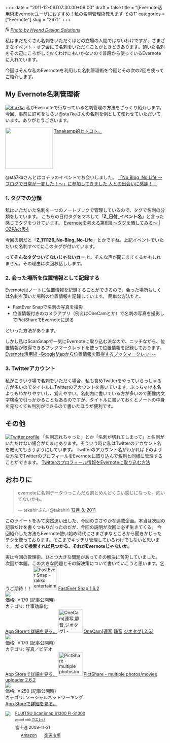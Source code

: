 +++
date = "2011-12-09T07:30:00+09:00"
draft = false
title = "[Evernote活用術]Evernoteユーザにおすすめ！私の名刺管理術教えます その1"
categories = ["Evernote"]
slug = "2971"
+++

<p><a rel="nofollow" target="_blank" href="http://www.flickr.com/photos/hyendesign/6473270429/" title=" by , on Flickr"><img src="http://farm8.staticflickr.com/7006/6473270429_298208dd33.jpg" alt="">
</a><br/><cite class="flickr_photographer"><img src="http://farm4.static.flickr.com/3329/favicons/72157601614001242_7730.png" width="16" height="16" alt="flickr.com" class="favicon"><a rel="nofollow" target="_blank" href="http://www.flickr.com/photos/hyendesign/">Photo by Hyend Design Solutions</a></cite></p>
私はまだたくさん名刺をいただくほどの立場の人間ではないわけですが、さまざまなイベント・オフ会にて名刺をいただくことがときどきあります。頂いた名刺をその辺にころがしておくわけにもいかないので普段から使っているEvernoteに入れています。

今回はそんな私のEvernoteを利用した名刺管理術を今回とその次の2回を使ってご紹介します。<!--more--><h2>My Evernote名刺管理術</h2>
<a href="https://knk-n.com/images/2011/12/sta7ka.jpg" title="Sta7ka"><img src="https://knk-n.com/images/2011/12/sta7ka.jpg" alt="Sta7ka" title="sta7ka.jpg" /></a>
私がEvernoteで行なっている名刺管理の方法をざっくり紹介します。
今回、事前に許可をもらい@sta7kaさんの名刺を例として使わせていただいています。ありがとうございます。
<table width="100%"><a href="http://blog.tanakamp.com/" target="_blank"><img class="alignleft" align="left" border="0" src="http://capture.heartrails.com/150x130/shadow?http://blog.tanakamp.com/" alt="" width="150" height="130" /></a><a href="http://blog.tanakamp.com/" target="_blank">Tanakamp的ヒトコト。</a><a href="http://b.hatena.ne.jp/entry/http://blog.tanakamp.com/" target="_blank"><img border="0" src="http://b.hatena.ne.jp/entry/image/http://blog.tanakamp.com/" alt="" /></a></table>

@sta7kaさんとはコチラのイベントでお会いしました。
<a href="http://knk-n.com/2011/11/27/noblognolife/" target="_blank">「No Blog, No Life 〜ブログで日常が一変した！〜」に参加してきました 人との出会いに感謝！！</a><a href="http://b.hatena.ne.jp/entry/http://knk-n.com/2011/11/27/noblognolife/" target="_blank"><img src="http://b.hatena.ne.jp/entry/image/http://knk-n.com/2011/11/27/noblognolife/" alt="" /></a>


<h3>1. タグでの分類</h3>
私はいただいた名刺を一つのノートブックで管理しているので、タグで名刺の分類をしています。
こちらの日付タグをマネして「<strong>Z_日付_イベント名</strong>」と言った感じでタグをつけています。
<a href="http://ozpa-h4.com/2010/11/18/evn06/" target="_blank">Evernoteを考える第6回 〜タグを晒してみる〜 | OZPAの表4</a><a href="http://b.hatena.ne.jp/entry/http://ozpa-h4.com/2010/11/18/evn06/" target="_blank"><img src="http://b.hatena.ne.jp/entry/image/http://ozpa-h4.com/2010/11/18/evn06/" alt="" /></a>

今回の例だと「<strong>Z_111126_No-Blog_No-Life</strong>」とかですね。上記イベントでいただいた名刺すべてにこのタグが付いています。

<strong>ってそんなタグついてないじゃないカー</strong>
と、そんな声が聞こえてくるかもしれません。その理由は次回お話しします。
<h3>2. 会った場所を位置情報として記録する</h3>
Evernoteはノートに位置情報を記録することができるので、会った場所もしくは名刺を頂いた場所の位置情報を記録しています。
簡単な方法だと、
<ul>
<li>FastEver Snapで名刺の写真を撮影</li>
<li>位置情報付きのカメラアプリ（例えばOneCamとか）で名刺の写真を撮影してPictShareでEvernoteに送る</li>
</ul>
といった方法があります。

しかし私はScanSnapで一気にEvernoteに取り込む派なので、ニッチながら、位置情報が取得できるブックマークレットを使って位置情報を記録しております。
<a href="http://knk-n.com/2011/03/23/evernote-googlemap/" target="_blank">Evernote活用術 -GoogleMapから位置情報を取得するブックマークレット-</a><a href="http://b.hatena.ne.jp/entry/http://knk-n.com/2011/03/23/evernote-googlemap/" target="_blank"><img src="http://b.hatena.ne.jp/entry/image/http://knk-n.com/2011/03/23/evernote-googlemap/" alt="" /></a>

<h3>3. Twitterアカウント</h3>
私がこういう場で名刺をいただく場合、私も含めTwitterをやっていらっしゃる方が多いのでタイトルにTwitterのアカウントを書いています。ぶっちゃけ本名よりもわかりやすいし、覚えやすい。名刺内に書いている方が多いので画像内文字検索で引っかかることもあるのですが、タイトルに書いておくとノートの中身を見なくても判別ができるので書いたほうが便利です。

<h2>その他</h2>
<a href="https://knk-n.com/images/2011/12/twitter_profile.jpg" title="Twitter profile"><img src="https://knk-n.com/images/2011/12/twitter_profile.jpg" alt="Twitter profile" title="twitter_profile.jpg" /></a>
「名刺忘れちゃった」とか「名刺が切れてしまって」と名刺がいただけない場合がたまにあります。そういう時に私はTwitterのアカウント名を教えてもらうようにしています。
Twitterのアカウント名がわかれば下のような方法でTwitterのプロフィールをEvernoteに取り込んで名刺と同様に管理することができます。
<a href="http://knk-n.com/2011/05/08/twitter%E3%81%AE%E3%83%97%E3%83%AD%E3%83%95%E3%82%A3%E3%83%BC%E3%83%AB%E6%83%85%E5%A0%B1%E3%82%92evernote%E3%81%AB%E5%8F%96%E3%82%8A%E8%BE%BC%E3%82%80%E6%96%B9%E6%B3%95/" target="_blank">Twitterのプロフィール情報をEvernoteに取り込む方法</a><a href="http://b.hatena.ne.jp/entry/http://knk-n.com/2011/05/08/twitter%E3%81%AE%E3%83%97%E3%83%AD%E3%83%95%E3%82%A3%E3%83%BC%E3%83%AB%E6%83%85%E5%A0%B1%E3%82%92evernote%E3%81%AB%E5%8F%96%E3%82%8A%E8%BE%BC%E3%82%80%E6%96%B9%E6%B3%95/" target="_blank"><img src="http://b.hatena.ne.jp/entry/image/http://knk-n.com/2011/05/08/twitter%E3%81%AE%E3%83%97%E3%83%AD%E3%83%95%E3%82%A3%E3%83%BC%E3%83%AB%E6%83%85%E5%A0%B1%E3%82%92evernote%E3%81%AB%E5%8F%96%E3%82%8A%E8%BE%BC%E3%82%80%E6%96%B9%E6%B3%95/" alt="" /></a>

<h2>おわりに</h2>

<blockquote class="twitter-tweet" lang="ja"><p>evernoteに名刺データつっこんだら割とめんどくさい感じになった。向いてないかも。</p>&mdash; takahirさん (@takahir) <a href="https://twitter.com/takahir/status/144747190223507457" data-datetime="2011-12-08T11:56:34+00:00">12月 8, 2011</a></blockquote>

このツイートをみて突然思い出した、今回のささやかな連載企画。本当は次回の記事だけを書くつもりだったのだが、今回の説明が次回に必ず生きてくる。
今回紹介した方法もEvernote使い始め時代にさまざまなところから聞きかじったテクを使っております。そこまでキッチリ管理しているわけでもないと思います。
<strong>だって検索すれば見つかる、それがEvernoteじゃないか。</strong>

実は今回の管理術、ひとつ大きな問題があってその解決に苦労していました。
次回が本題。この大きな問題とその解決策について書いていこうと思います。乞うご期待！！
<a href="http://itunes.apple.com/jp/app/fastever-snap/id386955086?mt=8&uo=4" target="new"><img class="appstorehelper_appicn" width="75" height="75" src="http://a5.mzstatic.com/us/r1000/095/Purple/c0/e1/66/mzl.qthcehjx.png" alt="FastEver Snap - rakko entertainment"></a>
<a href="http://itunes.apple.com/jp/app/fastever-snap/id386955086?mt=8&uo=4" target="new">FastEver Snap 1.6.2</a><br>
<a href="http://itunes.apple.com/jp/app/fastever-snap/id386955086?mt=8&uo=4" target="itunes_store"><img class="appstorehelper_icn" src="http://ax.phobos.apple.com.edgesuite.net/ja_jp/images/web/linkmaker/badge_appstore-sm.gif" ></a><br>
価格: &#65509;170 (記事公開時)<br>
カテゴリ: 仕事効率化<br>
<a href="http://itunes.apple.com/jp/app/fastever-snap/id386955086?mt=8&uo=4" target="new">App Storeで詳細を見る。</a>
<a href="http://itunes.apple.com/jp/app//id422845617?mt=8&uo=4" target="new"><img class="appstorehelper_appicn" width="75" height="75" src="http://a3.mzstatic.com/us/r1000/084/Purple/f7/ee/21/mzl.abglnukj.png" alt="OneCam[連写,静音,ジオタグ] - Walker Software"></a>
<a href="http://itunes.apple.com/jp/app//id422845617?mt=8&uo=4" target="new">OneCam[連写,静音,ジオタグ] 2.5.1</a><br>
<a href="http://itunes.apple.com/jp/app//id422845617?mt=8&uo=4" target="itunes_store"><img class="appstorehelper_icn" src="http://ax.phobos.apple.com.edgesuite.net/ja_jp/images/web/linkmaker/badge_appstore-sm.gif" ></a><br>
価格: &#65509;170 (記事公開時)<br>
カテゴリ: 写真／ビデオ<br>
<a href="http://itunes.apple.com/jp/app//id422845617?mt=8&uo=4" target="new">App Storeで詳細を見る。</a>
<a href="http://itunes.apple.com/jp/app/pictshare-multiple-photos/id390945637?mt=8&uo=4" target="new"><img class="appstorehelper_appicn" width="75" height="75" src="http://a1.mzstatic.com/us/r1000/088/Purple/c9/71/8d/mzl.mbjjlpfj.jpg" alt="PictShare - multiple photos/movies uploader - itok"></a>
<a href="http://itunes.apple.com/jp/app/pictshare-multiple-photos/id390945637?mt=8&uo=4" target="new">PictShare - multiple photos/movies uploader 2.6.2</a><br>
<a href="http://itunes.apple.com/jp/app/pictshare-multiple-photos/id390945637?mt=8&uo=4" target="itunes_store"><img class="appstorehelper_icn" src="http://ax.phobos.apple.com.edgesuite.net/ja_jp/images/web/linkmaker/badge_appstore-sm.gif" ></a><br>
価格: &#65509;250 (記事公開時)<br>
カテゴリ: ソーシャルネットワーキング<br>
<a href="http://itunes.apple.com/jp/app/pictshare-multiple-photos/id390945637?mt=8&uo=4" target="new">App Storeで詳細を見る。</a>
<div class="kaerebalink-box" style="text-align:left;padding-bottom:20px;font-size:small;/zoom: 1;overflow: hidden;"><div class="kaerebalink-image" style="float:left;margin:0 15px 10px 0;"><a href="http://www.amazon.co.jp/exec/obidos/ASIN/B002X492PK/knkn-22/ref=nosim/" rel="nofollow" target="_blank"><img src="http://ecx.images-amazon.com/images/I/312CXhUFZEL._SL160_.jpg" style="border: none;" /></a></div><div class="kaerebalink-info" style="line-height:120%;/zoom: 1;overflow: hidden;"><div class="kaerebalink-name" style="margin-bottom:10px;line-height:120%"><a href="http://www.amazon.co.jp/exec/obidos/ASIN/B002X492PK/knkn-22/ref=nosim/" rel="nofollow" target="_blank">FUJITSU ScanSnap S1300 FI-S1300</a><div class="kaerebalink-powered-date" style="font-size:8pt;margin-top:5px;font-family:verdana;line-height:120%">posted with <a href="http://kaereba.com" target="_blank">カエレバ</a></div></div><div class="kaerebalink-detail" style="margin-bottom:5px;"> 富士通 2009-11-21    </div><div class="kaerebalink-link1" style="margin-top:10px;"><div class="shoplinkamazon" style="display:inline;margin-right:5px;background: url('http://img.yomereba.com/kl.gif') 0 0 no-repeat;padding: 2px 0 2px 18px;white-space: nowrap;"><a href="http://www.amazon.co.jp/exec/obidos/external-search/?mode=blended&keyword=S1300%20FI-S1300&tag=knkn-22" rel="nofollow" target="_blank" title="アマゾン" >Amazon</a></div><div class="shoplinkrakuten" style="display:inline;margin-right:5px;background: url('http://img.yomereba.com/kl.gif') 0 -50px no-repeat;padding: 2px 0 2px 18px;white-space: nowrap;"><a href="http://pt.afl.rakuten.co.jp/c/0dde77ec.b168ef29/?url=http%3A%2F%2Fsearch.rakuten.co.jp%2Fsearch%2Fmall%2FS1300%2520FI-S1300%2F-%2Ff.1-p.1-s.1-sf.0-st.A-v.2%3Fx%3D0" rel="nofollow" target="_blank" title="楽天市場" >楽天市場</a></div></div></div></div>
